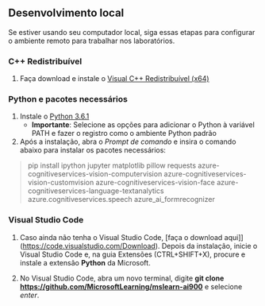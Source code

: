 ## Desenvolvimento local 

Se estiver usando seu computador local, siga essas etapas para configurar o ambiente remoto para trabalhar nos laboratórios.  

### C++ Redistribuível 
1. Faça download e instale o [Visual C++ Redistribuível (x64)](https://aka.ms/vs/16/release/vc_redist.x64.exe) 

### Python e pacotes necessários 
1. Instale o [Python 3.6.1](https://www.python.org/downloads/release/python-361/)  
   - **Importante**: Selecione as opções para adicionar o Python à variável PATH e fazer o registro como o ambiente Python padrão 
2. Após a instalação, abra o *Prompt de comando* e insira o comando abaixo para instalar os pacotes necessários: 

> pip install ipython jupyter matplotlib pillow requests azure-cognitiveservices-vision-computervision azure-cognitiveservices-vision-customvision azure-cognitiveservices-vision-face azure-cognitiveservices-language-textanalytics azure.cognitiveservices.speech azure_ai_formrecognizer 

### Visual Studio Code 
1. Caso ainda não tenha o Visual Studio Code, [faça o download aqui]](https://code.visualstudio.com/Download). Depois da instalação, inicie o Visual Studio Code e, na guia Extensões (CTRL+SHIFT+X), procure e instale a extensão **Python** da Microsoft.

2. No Visual Studio Code, abra um novo terminal, digite **git clone https://github.com/MicrosoftLearning/mslearn-ai900** e selecione *enter*. 

